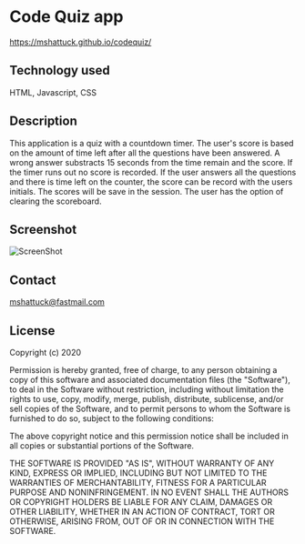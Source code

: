# Code Quiz app 

https://mshattuck.github.io/codequiz/

## Technology used

HTML, Javascript, CSS

## Description

This application is a quiz with a countdown timer. The user's score is based on the amount of time left after all the questions have been answered. A wrong answer substracts 15 seconds from the time remain and the score. If the timer runs out no score is recorded. If the user answers all the questions and there is time left on the counter, the score can be record with the users initials. The scores will be save in the session. The user has the option of clearing the scoreboard.

## Screenshot

![ScreenShot](https://mshattuck.github.io/aboutme/assets/images/quizimg.JPG)

## Contact

mshattuck@fastmail.com

## License

Copyright (c) 2020

Permission is hereby granted, free of charge, to any person obtaining a copy
of this software and associated documentation files (the "Software"), to deal
in the Software without restriction, including without limitation the rights
to use, copy, modify, merge, publish, distribute, sublicense, and/or sell
copies of the Software, and to permit persons to whom the Software is
furnished to do so, subject to the following conditions:

The above copyright notice and this permission notice shall be included in all
copies or substantial portions of the Software.

THE SOFTWARE IS PROVIDED "AS IS", WITHOUT WARRANTY OF ANY KIND, EXPRESS OR
IMPLIED, INCLUDING BUT NOT LIMITED TO THE WARRANTIES OF MERCHANTABILITY,
FITNESS FOR A PARTICULAR PURPOSE AND NONINFRINGEMENT. IN NO EVENT SHALL THE
AUTHORS OR COPYRIGHT HOLDERS BE LIABLE FOR ANY CLAIM, DAMAGES OR OTHER
LIABILITY, WHETHER IN AN ACTION OF CONTRACT, TORT OR OTHERWISE, ARISING FROM,
OUT OF OR IN CONNECTION WITH THE SOFTWARE.



